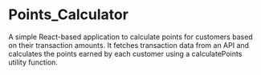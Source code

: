 # Points_Calculator
A simple React-based application to calculate points for customers based on their transaction amounts. It fetches transaction data from an API and calculates the points earned by each customer using a calculatePoints utility function.
